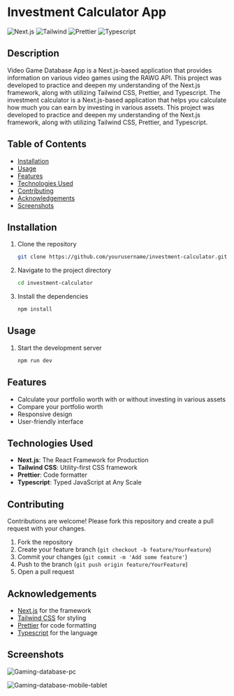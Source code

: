 # Investment Calculator App

![Next.js](https://img.shields.io/badge/Video%20Game%20Database-Next.js-blue.svg)
![Tailwind](https://img.shields.io/badge/Styled%20with-Tailwind%20CSS-green.svg)
![Prettier](https://img.shields.io/badge/Code%20Formatter-Prettier-orange.svg)
![Typescript](https://img.shields.io/badge/Language-Typescript-blue.svg)

## Description

Video Game Database App is a Next.js-based application that provides information on various video games using the RAWG API. This project was developed to practice and deepen my understanding of the Next.js framework, along with utilizing Tailwind CSS, Prettier, and Typescript.
The investment calculator is a Next.js-based application that helps you calculate how much you can earn by investing in various assets. This project was developed to practice and deepen my understanding of the Next.js framework, along with utilizing Tailwind CSS, Prettier, and Typescript.

## Table of Contents

- [Installation](#installation)
- [Usage](#usage)
- [Features](#features)
- [Technologies Used](#technologies-used)
- [Contributing](#contributing)
- [Acknowledgements](#acknowledgements)
- [Screenshots](#screenshots)

## Installation

1. Clone the repository
   ```bash
   git clone https://github.com/yourusername/investment-calculator.git
   ```
2. Navigate to the project directory
   ```bash
   cd investment-calculator
   ```
3. Install the dependencies
   ```bash
   npm install
   ```

## Usage

1. Start the development server
   ```bash
   npm run dev
   ```

## Features

- Calculate your portfolio worth with or without investing in various assets
- Compare your portfolio worth
- Responsive design
- User-friendly interface

## Technologies Used

- **Next.js**: The React Framework for Production
- **Tailwind CSS**: Utility-first CSS framework
- **Prettier**: Code formatter
- **Typescript**: Typed JavaScript at Any Scale

## Contributing

Contributions are welcome! Please fork this repository and create a pull request with your changes.

1. Fork the repository
2. Create your feature branch (`git checkout -b feature/YourFeature`)
3. Commit your changes (`git commit -m 'Add some feature'`)
4. Push to the branch (`git push origin feature/YourFeature`)
5. Open a pull request


## Acknowledgements

- [Next.js](https://nextjs.org/) for the framework
- [Tailwind CSS](https://tailwindcss.com/) for styling
- [Prettier](https://prettier.io/) for code formatting
- [Typescript](https://www.typescriptlang.org/) for the language

## Screenshots

![Gaming-database-pc](https://github.com/tamasposta/Next.js-Gaming-Database/assets/134706837/39b9800f-58db-4d59-b7bc-cd8c515c1d4d)

![Gaming-database-mobile-tablet](https://github.com/tamasposta/Next.js-Gaming-Database/assets/134706837/1cb9534e-b225-45e2-b3a0-de1a5fcf9b22)

